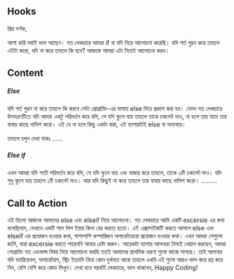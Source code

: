 ## Hooks
প্রিয় দর্শক,

আশা করি সবাই ভাল আছেন। গত লেকচারে আমরা if বা যদি নিয়ে আলোচনা করেছি। যদি শর্ত পুরন করে তাহলে এইটা করো, যদি না করে তাহলে কি হবে? আজকে আমরা এটা নিয়েই আলোচনা করব।

## Content

##### Else
যদি শর্ত পুরন না করে তাহলে কি করবে সেটা প্রোগ্রামিং-এর ভাষায় else দিয়ে প্রকাশ করা হয়। যেমন গত লেকচারে উদাহরণটিতে যদি আমরা একটু পরিবর্তন করে বলি, সে যদি স্কুলে যায় তাহলে তাকে চকলেট দাও, না হলে তার নামে তার বাবার কাছে নালিশ করো। এই যে না হলে কিছু একটা করা, এই ব্যাপারটাই else বা অন্যথায়।

তাহলে চলুন দেখা যাকঃ
......

##### Else if
এখন আমরা যদি শর্তট পরিবর্তন করে বলি, সে যদি স্কুলে যায় এবং বাজার করে তাহলে, তাকে ৩টি চকলেট দাও। যদি শুধু স্কুলে যায় তাহলে ১টি চকলেট দাও। আর যদি কিছুই না করে তাহলে তার বাবার কাছে নালিশ করো।
.........

## Call to Action
এই ছিলো আজকে আমাদের else এবং elseif নিয়ে আলোচনা। গত লেকচারে আমি একটি excersie এর কথা বলেছিলাম, যেখানে একটি সাল লিপ ইয়ার কিনা বের করতে হতো। এই এক্সাসাইজটি করতে আসলে else এবং elseif এর প্রয়োজন হওয়ার কথা, পাশাপাশি কম্পারিজন অপারেটরেরো প্রয়োজন হওয়ার কথা। এখন আমরা সেগুলো জানি, যারা excersie করতে পারেননি আবার চেষ্টা করুন। আরেকটা ব্যাপার আপনারা নিশ্চই খেয়াল করছেন, আমরা পোগ্রামিং যত এডভান্স বিষয় নিয়ে আলোচনা করছি ততই আমাদের প্রাথমিক ধারণা গুলো কাজে লাগছে। তাই আপনার যদি ভ্যারিয়েবল, অপারেটরস, স্ট্রিং ইত্যাদি নিয়ে কোন দুর্বলতা থাকে তাহলে এখনি এই গুলো আরও ভাল করে রপ্ত করে নিন, বেশি বেশি করে কোড লিখুন। দেখা হবে পরবর্তি লেকচারে, ভাল থাকবেন, Happy Coding!
